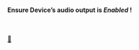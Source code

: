 <h4>Ensure Device’s audio output is <i>Enabled</i> !</h4> 


<br />

 [🍳](https://player.vimeo.com/video/429245404/?target=_blank)






